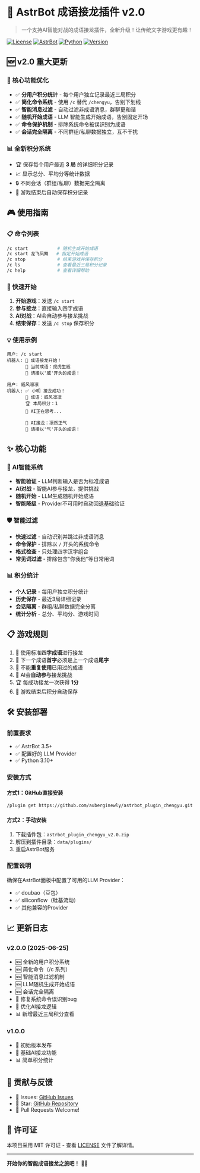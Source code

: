 # 🐉 AstrBot 成语接龙插件 v2.0

> 一个支持AI智能对战的成语接龙插件，全新升级！让传统文字游戏更有趣！

[![License](https://img.shields.io/badge/license-MIT-blue.svg)](LICENSE)
[![AstrBot](https://img.shields.io/badge/AstrBot-3.5+-green.svg)](https://github.com/Soulter/AstrBot)
[![Python](https://img.shields.io/badge/Python-3.10+-yellow.svg)](https://www.python.org/)
[![Version](https://img.shields.io/badge/version-2.0.0-red.svg)](https://github.com/auberginewly/astrbot_plugin_chengyu)

## 🆕 v2.0 重大更新

### 🎯 核心功能优化
- ✅ **分用户积分统计** - 每个用户独立记录最近三局积分
- ✅ **简化命令系统** - 使用 `/c` 替代 `/chengyu`，告别下划线
- ✅ **智能消息过滤** - 自动过滤非成语消息，群聊更和谐
- ✅ **随机开始成语** - LLM 智能生成开始成语，告别固定开场
- ✅ **命令保护机制** - 排除系统命令被误识别为成语
- ✅ **会话完全隔离** - 不同群组/私聊数据独立，互不干扰

### 📊 全新积分系统
- 🏆 保存每个用户最近 **3 局** 的详细积分记录
- 📈 显示总分、平均分等统计数据
- 🔒 不同会话（群组/私聊）数据完全隔离
- 💾 游戏结束后自动保存积分记录

## 🎮 使用指南

### 📋 命令列表
```bash
/c start           # 随机生成开始成语
/c start 龙飞凤舞   # 指定开始成语
/c stop            # 结束游戏并保存积分
/c ls              # 查看最近三局积分记录
/c help            # 查看详细帮助
```

### 🚀 快速开始
1. **开始游戏**：发送 `/c start`
2. **参与接龙**：直接输入四字成语
3. **AI对战**：AI会自动参与接龙挑战
4. **结束保存**：发送 `/c stop` 保存积分

### 💡 使用示例
```
用户: /c start
机器人: 🐉 成语接龙开始！
       🎯 当前成语：虎虎生威
       👤 请接以'威'开头的成语！

用户: 威风凛凛
机器人: ✅ 小明 接龙成功！
       📝 成语：威风凛凛
       🏆 本局积分：1
       🤖 AI正在思考...
       
       🤖 AI接龙：凛然正气
       👤 请接以'气'开头的成语！
```

## ✨ 核心功能

### 🤖 AI智能系统
- **智能验证** - LLM判断输入是否为标准成语
- **AI对战** - 智能AI参与接龙，提供挑战
- **随机开始** - LLM生成随机开始成语
- **智能降级** - Provider不可用时自动回退基础验证

### 🛡️ 智能过滤
- **快速过滤** - 自动识别并跳过非成语消息
- **命令保护** - 排除以 `/` 开头的系统命令
- **格式检查** - 只处理四字汉字组合
- **常见词过滤** - 排除包含"你我他"等日常用词

### 📊 积分统计
- **个人记录** - 每用户独立积分统计
- **历史保存** - 最近3局详细记录
- **会话隔离** - 群组/私聊数据完全分离
- **统计分析** - 总分、平均分、游戏时间

## 📋 游戏规则

1. 🎯 使用标准**四字成语**进行接龙
2. 🔗 下一个成语**首字**必须是上一个成语**尾字**
3. 🚫 不能**重复使用**已用过的成语
4. 🤖 AI会**自动参与**接龙挑战
5. 🏆 每成功接龙一次获得 **1分**
6. 💾 游戏结束后积分自动保存

## 🛠️ 安装部署

### 前置要求
- ✅ AstrBot 3.5+
- ✅ 配置好的 LLM Provider
- ✅ Python 3.10+

### 安装方式

#### 方式1：GitHub直接安装
```bash
/plugin get https://github.com/auberginewly/astrbot_plugin_chengyu.git
```

#### 方式2：手动安装
1. 下载插件包：`astrbot_plugin_chengyu_v2.0.zip`
2. 解压到插件目录：`data/plugins/`
3. 重启AstrBot服务

### 配置说明
确保在AstrBot面板中配置了可用的LLM Provider：
- ✅ doubao（豆包）
- ✅ siliconflow（硅基流动）
- ✅ 其他兼容的Provider

## 📈 更新日志

### v2.0.0 (2025-06-25)
- 🆕 全新的用户积分系统
- 🆕 简化命令（/c 系列）
- 🆕 智能消息过滤机制
- 🆕 LLM随机生成开始成语
- 🆕 会话完全隔离
- 🔧 修复系统命令误识别bug
- 🔧 优化AI接龙逻辑
- 📊 新增最近三局积分查看

### v1.0.0
- 🎉 初始版本发布
- 🤖 基础AI接龙功能
- 📊 简单积分统计

## 🤝 贡献与反馈

- 📧 Issues: [GitHub Issues](https://github.com/auberginewly/astrbot_plugin_chengyu/issues)
- 🌟 Star: [GitHub Repository](https://github.com/auberginewly/astrbot_plugin_chengyu)
- 🔄 Pull Requests Welcome!

## 📄 许可证

本项目采用 MIT 许可证 - 查看 [LICENSE](LICENSE) 文件了解详情。

---

**开始你的智能成语接龙之旅吧！** 🚀🐉

